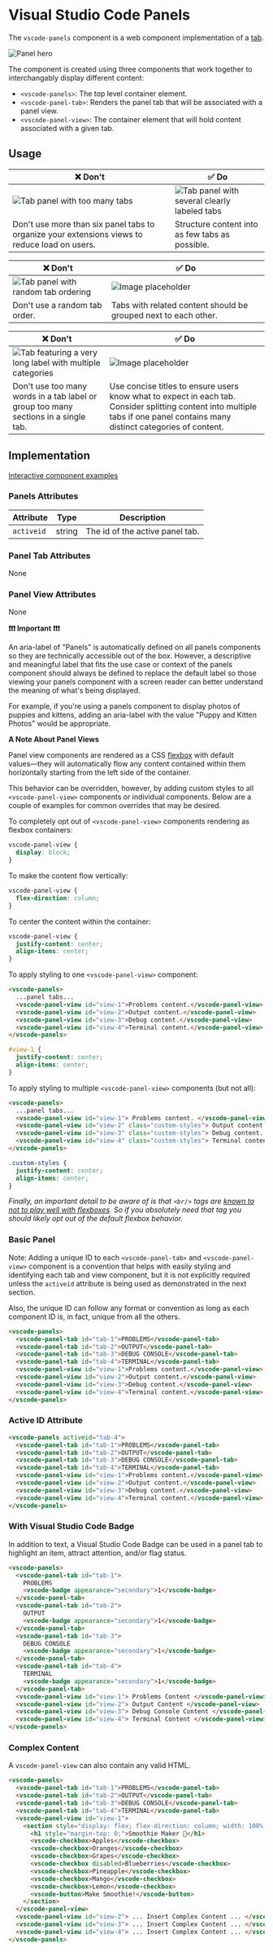 # Visual Studio Code Panels

The `vscode-panels` component is a web component implementation of a [tab](https://developer.mozilla.org/en-US/docs/Web/Accessibility/ARIA/Roles/Tab_Role).

![Panel hero](/docs/assets/images/panels-hero.png)

The component is created using three components that work together to interchangably display different content:

- `<vscode-panels>`: The top level container element.
- `<vscode-panel-tab>`: Renders the panel tab that will be associated with a panel view.
- `<vscode-panel-view>`: The container element that will hold content associated with a given tab.

## Usage

| ❌ Don't                                                                                      | ✅ Do                                                                               |
| --------------------------------------------------------------------------------------------- | ----------------------------------------------------------------------------------- |
| ![Tab panel with too many tabs](/docs/assets/images/panels-dont-1.png)                        | ![Tab panel with several clearly labeled tabs](/docs/assets/images/panels-do-1.png) |
| Don't use more than six panel tabs to organize your extensions views to reduce load on users. | Structure content into as few tabs as possible.                                     |

| ❌ Don't                                                                     | ✅ Do                                                           |
| ---------------------------------------------------------------------------- | --------------------------------------------------------------- |
| ![Tab panel with random tab ordering](/docs/assets/images/panels-dont-2.png) | ![Image placeholder](/docs/assets/images/panels-do-2.png)       |
| Don't use a random tab order.                                                | Tabs with related content should be grouped next to each other. |

| ❌ Don't                                                                                           | ✅ Do                                                                                                                                                                        |
| -------------------------------------------------------------------------------------------------- | ---------------------------------------------------------------------------------------------------------------------------------------------------------------------------- |
| ![Tab featuring a very long label with multiple categories](/docs/assets/images/panels-dont-3.png) | ![Image placeholder](/docs/assets/images/panels-do-3.png)                                                                                                                    |
| Don't use too many words in a tab label or group too many sections in a single tab.                | Use concise titles to ensure users know what to expect in each tab. Consider splitting content into multiple tabs if one panel contains many distinct categories of content. |

## Implementation

[Interactive component examples](https://codesandbox.io/s/panels-sample-ch0224?file=/index.html)

### Panels Attributes

| Attribute  | Type   | Description                     |
| ---------- | ------ | ------------------------------- |
| `activeid` | string | The id of the active panel tab. |

### Panel Tab Attributes

None

### Panel View Attributes

None

**❗️❗️❗️ Important ❗️❗️❗️**

An aria-label of "Panels" is automatically defined on all panels components so they are technically accessible out of the box. However, a descriptive and meaningful label that fits the use case or context of the panels component should always be defined to replace the default label so those viewing your panels component with a screen reader can better understand the meaning of what's being displayed.

For example, if you're using a panels component to display photos of puppies and kittens, adding an aria-label with the value "Puppy and Kitten Photos" would be appropriate.

**A Note About Panel Views**

Panel view components are rendered as a CSS [flexbox](https://css-tricks.com/snippets/css/a-guide-to-flexbox/) with default values––they will automatically flow any content contained within them horizontally starting from the left side of the container.

This behavior can be overridden, however, by adding custom styles to all `<vscode-panel-view>` components or individual components. Below are a couple of examples for common overrides that may be desired.

To completely opt out of `<vscode-panel-view>` components rendering as flexbox containers:

```css
vscode-panel-view {
  display: block;
}
```

To make the content flow vertically:

```css
vscode-panel-view {
  flex-direction: column;
}
```

To center the content within the container:

```css
vscode-panel-view {
  justify-content: center;
  align-items: center;
}
```

To apply styling to one `<vscode-panel-view>` component:

```html
<vscode-panels>
  ...panel tabs...
  <vscode-panel-view id="view-1">Problems content.</vscode-panel-view>
  <vscode-panel-view id="view-2">Output content.</vscode-panel-view>
  <vscode-panel-view id="view-3">Debug content.</vscode-panel-view>
  <vscode-panel-view id="view-4">Terminal content.</vscode-panel-view>
</vscode-panels>
```

```css
#view-1 {
  justify-content: center;
  align-items: center;
}
```

To apply styling to multiple `<vscode-panel-view>` components (but not all):

```html
<vscode-panels>
  ...panel tabs...
  <vscode-panel-view id="view-1"> Problems content. </vscode-panel-view>
  <vscode-panel-view id="view-2" class="custom-styles"> Output content. </vscode-panel-view>
  <vscode-panel-view id="view-3" class="custom-styles"> Debug content. </vscode-panel-view>
  <vscode-panel-view id="view-4" class="custom-styles"> Terminal content. </vscode-panel-view>
</vscode-panels>
```

```css
.custom-styles {
  justify-content: center;
  align-items: center;
}
```

_Finally, an important detail to be aware of is that `<br/>` tags are [known to not to play well with flexboxes](https://stackoverflow.com/questions/45087054/br-is-not-friendly-with-the-flexbox). So if you absolutely need that tag you should likely opt out of the default flexbox behavior._

### Basic Panel

Note: Adding a unique ID to each `<vscode-panel-tab>` and `<vscode-panel-view>` component is a convention that helps with easily styling and identifying each tab and view component, but it is not explicitly required unless the `activeid` attribute is being used as demonstrated in the next section.

Also, the unique ID can follow any format or convention as long as each component ID is, in fact, unique from all the others.

```html
<vscode-panels>
  <vscode-panel-tab id="tab-1">PROBLEMS</vscode-panel-tab>
  <vscode-panel-tab id="tab-2">OUTPUT</vscode-panel-tab>
  <vscode-panel-tab id="tab-3">DEBUG CONSOLE</vscode-panel-tab>
  <vscode-panel-tab id="tab-4">TERMINAL</vscode-panel-tab>
  <vscode-panel-view id="view-1">Problems content.</vscode-panel-view>
  <vscode-panel-view id="view-2">Output content.</vscode-panel-view>
  <vscode-panel-view id="view-3">Debug content.</vscode-panel-view>
  <vscode-panel-view id="view-4">Terminal content.</vscode-panel-view>
</vscode-panels>
```

### Active ID Attribute

```html
<vscode-panels activeid="tab-4">
  <vscode-panel-tab id="tab-1">PROBLEMS</vscode-panel-tab>
  <vscode-panel-tab id="tab-2">OUTPUT</vscode-panel-tab>
  <vscode-panel-tab id="tab-3">DEBUG CONSOLE</vscode-panel-tab>
  <vscode-panel-tab id="tab-4">TERMINAL</vscode-panel-tab>
  <vscode-panel-view id="view-1">Problems content.</vscode-panel-view>
  <vscode-panel-view id="view-2">Output content.</vscode-panel-view>
  <vscode-panel-view id="view-3">Debug content.</vscode-panel-view>
  <vscode-panel-view id="view-4">Terminal content.</vscode-panel-view>
</vscode-panels>
```

### With Visual Studio Code Badge

In addition to text, a Visual Studio Code Badge can be used in a panel tab to highlight an item, attract attention, and/or flag status.

```html
<vscode-panels>
  <vscode-panel-tab id="tab-1">
    PROBLEMS
    <vscode-badge appearance="secondary">1</vscode-badge>
  </vscode-panel-tab>
  <vscode-panel-tab id="tab-2">
    OUTPUT
    <vscode-badge appearance="secondary">1</vscode-badge>
  </vscode-panel-tab>
  <vscode-panel-tab id="tab-3">
    DEBUG CONSOLE
    <vscode-badge appearance="secondary">1</vscode-badge>
  </vscode-panel-tab>
  <vscode-panel-tab id="tab-4">
    TERMINAL
    <vscode-badge appearance="secondary">1</vscode-badge>
  </vscode-panel-tab>
  <vscode-panel-view id="view-1"> Problems Content </vscode-panel-view>
  <vscode-panel-view id="view-2"> Output Content </vscode-panel-view>
  <vscode-panel-view id="view-3"> Debug Console Content </vscode-panel-view>
  <vscode-panel-view id="view-4"> Terminal Content </vscode-panel-view>
</vscode-panels>
```

### Complex Content

A `vscode-panel-view` can also contain any valid HTML.

```html
<vscode-panels>
  <vscode-panel-tab id="tab-1">PROBLEMS</vscode-panel-tab>
  <vscode-panel-tab id="tab-2">OUTPUT</vscode-panel-tab>
  <vscode-panel-tab id="tab-3">DEBUG CONSOLE</vscode-panel-tab>
  <vscode-panel-tab id="tab-4">TERMINAL</vscode-panel-tab>
  <vscode-panel-view id="view-1">
    <section style="display: flex; flex-direction: column; width: 100%;">
      <h1 style="margin-top: 0;">Smoothie Maker 🍓</h1>
      <vscode-checkbox>Apples</vscode-checkbox>
      <vscode-checkbox>Oranges</vscode-checkbox>
      <vscode-checkbox>Grapes</vscode-checkbox>
      <vscode-checkbox disabled>Blueberries</vscode-checkbox>
      <vscode-checkbox>Pineapple</vscode-checkbox>
      <vscode-checkbox>Mango</vscode-checkbox>
      <vscode-checkbox>Lemon</vscode-checkbox>
      <vscode-button>Make Smoothie!</vscode-button>
    </section>
  </vscode-panel-view>
  <vscode-panel-view id="view-2"> ... Insert Complex Content ... </vscode-panel-view>
  <vscode-panel-view id="view-3"> ... Insert Complex Content ... </vscode-panel-view>
  <vscode-panel-view id="view-4"> ... Insert Complex Content ... </vscode-panel-view>
</vscode-panels>
```

